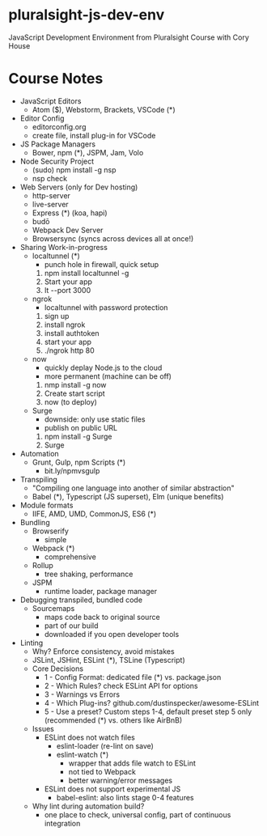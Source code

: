 # pluralsight-js-dev-env
JavaScript Development Environment from Pluralsight Course with Cory House

# Course Notes
* JavaScript Editors
  * Atom ($), Webstorm, Brackets, VSCode (*)
* Editor Config
  * editorconfig.org
  * create file, install plug-in for VSCode
* JS Package Managers
  * Bower, npm (*), JSPM, Jam, Volo
* Node Security Project
  * (sudo) npm install -g nsp
  * nsp check
* Web Servers (only for Dev hosting)
  * http-server
  * live-server
  * Express (*) (koa, hapi)
  * budō
  * Webpack Dev Server
  * Browsersync (syncs across devices all at once!)
* Sharing Work-in-progress
  * localtunnel (*)
    * punch hole in firewall, quick setup
    1. npm install localtunnel -g
    2. Start your app
    3. lt --port 3000
  * ngrok
    * localtunnel with password protection
    1. sign up
    2. install ngrok
    3. install authtoken
    4. start your app
    5. ./ngrok http 80
  * now
    * quickly deplay Node.js to the cloud
    * more permanent (machine can be off)
    1. nmp install -g now
    2. Create start script
    3. now (to deploy)
  * Surge
    * downside: only use static files
    * publish on public URL
    1. npm install -g Surge
    2. Surge
* Automation
  * Grunt, Gulp, npm Scripts (*)
    * bit.ly/npmvsgulp
* Transpiling
  * "Compiling one language into another of similar abstraction"
  * Babel (*), Typescript (JS superset), Elm (unique benefits)
* Module formats
  * IIFE, AMD, UMD, CommonJS, ES6 (*)
* Bundling
  * Browserify
    * simple
  * Webpack (*)
    * comprehensive
  * Rollup
    * tree shaking, performance
  * JSPM
    * runtime loader, package manager
* Debugging transpiled, bundled code
  * Sourcemaps
    * maps code back to original source
    * part of our build
    * downloaded if you open developer tools
* Linting
  * Why? Enforce consistency, avoid mistakes
  * JSLint, JSHint, ESLint (*), TSLine (Typescript)
  * Core Decisions
    * 1 - Config Format: dedicated file (*) vs. package.json
    * 2 - Which Rules? check ESLint API for options
    * 3 - Warnings vs Errors
    * 4 - Which Plug-ins? github.com/dustinspecker/awesome-ESLint
    * 5 - Use a preset? Custom steps 1-4, default preset step 5 only (recommended (*) vs. others like AirBnB)
  * Issues
    * ESLint does not watch files
      * eslint-loader (re-lint on save)
      * eslint-watch (*)
        * wrapper that adds file watch to ESLint
        * not tied to Webpack
        * better warning/error messages
    * ESLint does not support experimental JS
      * babel-eslint: also lints stage 0-4 features
  * Why lint during automation build?
    * one place to check, universal config, part of continuous integration
